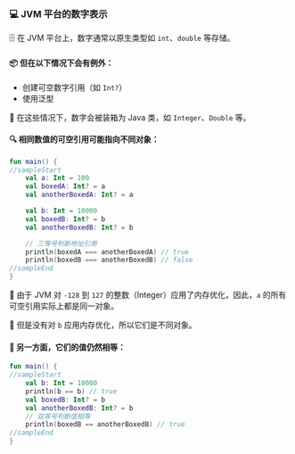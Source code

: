 ### 💻 JVM 平台的数字表示

🗄️ 在 JVM 平台上，数字通常以原生类型如 `int`、`double` 等存储。

#### 📦 但在以下情况下会有例外：
- 创建可空数字引用（如 `Int?`）
- 使用泛型

🔄 在这些情况下，数字会被装箱为 Java 类，如 `Integer`、`Double` 等。

#### 🔍 相同数值的可空引用可能指向不同对象：

```kotlin
fun main() {
//sampleStart
    val a: Int = 100
    val boxedA: Int? = a
    val anotherBoxedA: Int? = a

    val b: Int = 10000
    val boxedB: Int? = b
    val anotherBoxedB: Int? = b

    // 三等号判断地址引用
    println(boxedA === anotherBoxedA) // true
    println(boxedB === anotherBoxedB) // false
//sampleEnd
}
```

🔬 由于 JVM 对 `-128` 到 `127` 的整数（Integer）应用了内存优化，因此，`a` 的所有可空引用实际上都是同一对象。

🚫 但是没有对 `b` 应用内存优化，所以它们是不同对象。

#### 🤨 另一方面，它们的值仍然相等：

```kotlin
fun main() {
//sampleStart
    val b: Int = 10000
    println(b == b) // true
    val boxedB: Int? = b
    val anotherBoxedB: Int? = b
    // 双等号判断值相等
    println(boxedB == anotherBoxedB) // true
//sampleEnd
}
```
